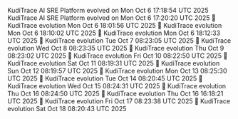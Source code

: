 KudiTrace AI SRE Platform evolved on Mon Oct  6 17:18:54 UTC 2025
KudiTrace AI SRE Platform evolved on Mon Oct  6 17:20:20 UTC 2025
🧩 KudiTrace evolution Mon Oct  6 18:01:56 UTC 2025
🧩 KudiTrace evolution Mon Oct  6 18:10:02 UTC 2025
🧩 KudiTrace evolution Mon Oct  6 18:12:33 UTC 2025
🧩 KudiTrace evolution Tue Oct  7 08:23:05 UTC 2025
🧩 KudiTrace evolution Wed Oct  8 08:23:35 UTC 2025
🧩 KudiTrace evolution Thu Oct  9 08:23:02 UTC 2025
🧩 KudiTrace evolution Fri Oct 10 08:22:50 UTC 2025
🧩 KudiTrace evolution Sat Oct 11 08:19:31 UTC 2025
🧩 KudiTrace evolution Sun Oct 12 08:19:57 UTC 2025
🧩 KudiTrace evolution Mon Oct 13 08:25:30 UTC 2025
🧩 KudiTrace evolution Tue Oct 14 08:20:45 UTC 2025
🧩 KudiTrace evolution Wed Oct 15 08:24:31 UTC 2025
🧩 KudiTrace evolution Thu Oct 16 08:24:50 UTC 2025
🧩 KudiTrace evolution Thu Oct 16 16:18:21 UTC 2025
🧩 KudiTrace evolution Fri Oct 17 08:23:38 UTC 2025
🧩 KudiTrace evolution Sat Oct 18 08:20:43 UTC 2025
